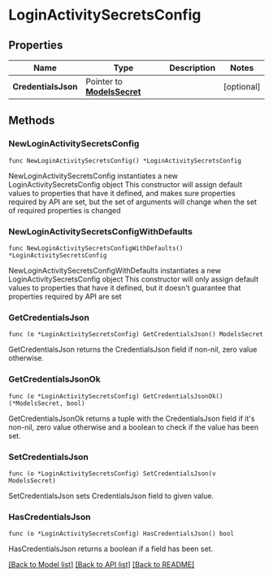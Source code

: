 # LoginActivitySecretsConfig

## Properties

Name | Type | Description | Notes
------------ | ------------- | ------------- | -------------
**CredentialsJson** | Pointer to [**ModelsSecret**](ModelsSecret.md) |  | [optional] 

## Methods

### NewLoginActivitySecretsConfig

`func NewLoginActivitySecretsConfig() *LoginActivitySecretsConfig`

NewLoginActivitySecretsConfig instantiates a new LoginActivitySecretsConfig object
This constructor will assign default values to properties that have it defined,
and makes sure properties required by API are set, but the set of arguments
will change when the set of required properties is changed

### NewLoginActivitySecretsConfigWithDefaults

`func NewLoginActivitySecretsConfigWithDefaults() *LoginActivitySecretsConfig`

NewLoginActivitySecretsConfigWithDefaults instantiates a new LoginActivitySecretsConfig object
This constructor will only assign default values to properties that have it defined,
but it doesn't guarantee that properties required by API are set

### GetCredentialsJson

`func (o *LoginActivitySecretsConfig) GetCredentialsJson() ModelsSecret`

GetCredentialsJson returns the CredentialsJson field if non-nil, zero value otherwise.

### GetCredentialsJsonOk

`func (o *LoginActivitySecretsConfig) GetCredentialsJsonOk() (*ModelsSecret, bool)`

GetCredentialsJsonOk returns a tuple with the CredentialsJson field if it's non-nil, zero value otherwise
and a boolean to check if the value has been set.

### SetCredentialsJson

`func (o *LoginActivitySecretsConfig) SetCredentialsJson(v ModelsSecret)`

SetCredentialsJson sets CredentialsJson field to given value.

### HasCredentialsJson

`func (o *LoginActivitySecretsConfig) HasCredentialsJson() bool`

HasCredentialsJson returns a boolean if a field has been set.


[[Back to Model list]](../README.md#documentation-for-models) [[Back to API list]](../README.md#documentation-for-api-endpoints) [[Back to README]](../README.md)


